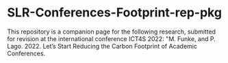 # SLR-Conferences-Footprint-rep-pkg
This repository is a companion page for the following research, submitted for revision at the international conference ICT4S 2022: "M. Funke, and P. Lago. 2022. Let’s Start Reducing the Carbon Footprint of Academic Conferences.
